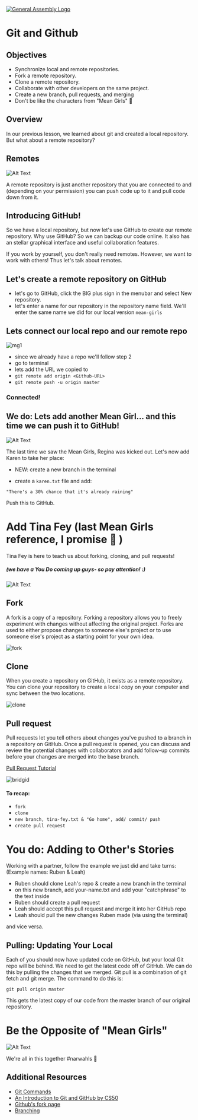 [![General Assembly Logo](https://camo.githubusercontent.com/1a91b05b8f4d44b5bbfb83abac2b0996d8e26c92/687474703a2f2f692e696d6775722e636f6d2f6b6538555354712e706e67)](https://generalassemb.ly/education/web-development-immersive)

# Git and Github


## Objectives

-   Synchronize local and remote repositories.
-   Fork a remote repository.
-   Clone a remote repository.
-   Collaborate with other developers on the same project.
-   Create a new branch, pull requests, and merging
-   Don't be like the characters from "Mean Girls" :no_good:


## Overview



In our previous lesson, we learned about git and created a local repository. But what about a remote repository?

## Remotes

![Alt Text](https://media.giphy.com/media/3orifhOeMIcO6YE0fu/giphy.gif)

A remote repository is just another repository that you are connected to and
(depending on your permission) you can push code up to it and pull code down from
it.

## Introducing GitHub!

So we have a local repository, but now let's use GitHub to create our remote repository. Why use
GitHub? So we can backup our code online. It also has an stellar graphical interface and useful collaboration features.

If you work by yourself, you don't really need remotes. However, we want to work with others! Thus let's talk about remotes.


## Let's create a remote repository on GitHub

-  let's go to GitHub, click the BIG plus sign in the menubar and select New repository. 
-  let's enter a name for our repository in the repository name field. We'll enter the same name we did for our local version `mean-girls` 


## Lets connect our local repo and our remote repo

![mg1](https://user-images.githubusercontent.com/6153182/33035113-09f033dc-cdf8-11e7-8f7a-24fda5b84a2c.png)

-  since we already have a repo we'll follow step 2
-  go to terminal 
-  lets add the URL we copied to 
-  `git remote add origin <Github-URL>`
-  `git remote push -u origin master`

### Connected!


## We do: Lets add another Mean Girl... and this time we can push it to GitHub!

![Alt Text](https://media.giphy.com/media/xT9KVtQBk8cGFcZH4A/giphy.gif)

The last time we saw the Mean Girls, Regina was kicked out. Let's now add Karen to take her place: 

-  NEW: create a new branch in the terminal

-  create a `karen.txt` file and add:

`"There's a 30% chance that it's already raining"`  


Push this to GitHub.


#  Add Tina Fey (last Mean Girls reference, I promise :grimacing: )
Tina Fey is here to teach us about forking, cloning, and pull requests! 

##### (we have a You Do coming up guys- so pay attention! :)


![Alt Text](https://media.giphy.com/media/3o7aTLkyh3yAG6DEuQ/giphy.gif)



## Fork

A fork is a copy of a repository. Forking a repository allows you to freely experiment with changes without affecting the original project. Forks are used to either propose changes to someone else's project or to use someone else's project as a starting point for your own idea.
<br>

![fork](https://user-images.githubusercontent.com/6153182/33048606-bed6d2c0-ce29-11e7-8f54-bf7cf4560dec.png)

## Clone

When you create a repository on GitHub, it exists as a remote repository. You can clone your repository to create a local copy on your computer and sync between the two locations.

![clone](https://user-images.githubusercontent.com/6153182/33048675-24e2bc50-ce2a-11e7-804f-634a7790107c.png)

## Pull request

Pull requests let you tell others about changes you've pushed to a branch in a repository on GitHub. Once a pull request is opened, you can discuss and review the potential changes with collaborators and add follow-up commits before your changes are merged into the base branch.

[Pull Request Tutorial](https://help.github.com/en/github/collaborating-with-issues-and-pull-requests/creating-a-pull-request)

![bridgid](https://user-images.githubusercontent.com/6153182/33048688-3098920e-ce2a-11e7-9873-29cc04f36d49.png)

#### To recap:
-  `fork`
-  `clone`
-  `new branch, tina-fey.txt & "Go home", add/ commit/ push`
-  `create pull request`

# You do: Adding to Other's Stories

Working with a partner, follow the example we just did and take turns: (Example names: Ruben & Leah)
-  Ruben should clone Leah's repo & create a new branch in the terminal
-  on this new branch, add your-name.txt and add your "catchphrase" to the text inside
-  Ruben should create a pull request
-  Leah  should accept this pull request and merge it into her GitHub repo
-  Leah should pull the new changes Ruben made (via using the terminal)

and vice versa.

## Pulling: Updating Your Local

Each of you should now have updated code on GitHub, but your local Git repo
will be behind.  We need to get the latest code off of GitHub.  We can do this
by pulling the changes that we merged. Git pull is a combination of git fetch and git merge. The command to do this is:

`git pull origin master`

This gets the latest copy of our code from the master branch of our original
repository.


# Be the Opposite of "Mean Girls"

![Alt Text](https://media.giphy.com/media/xT5LMXR7iA0mSSxOBG/giphy.gif)

We're all in this together #narwahls :whale:





## Additional Resources

-   [Git Commands](https://confluence.atlassian.com/bitbucketserver/basic-git-commands-776639767.html)
-   [An Introduction to Git and GitHub by CS50](https://www.youtube.com/watch?v=MJUJ4wbFm_A)
-   [Github's fork page](https://help.github.com/articles/fork-a-repo/)
-   [Branching](https://guides.github.com/activities/hello-world/)

